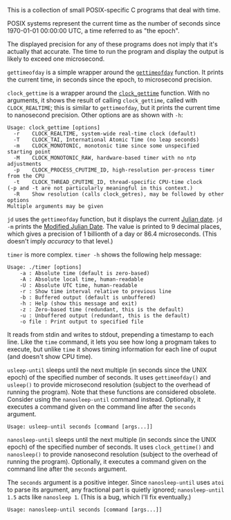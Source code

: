 This is a collection of small POSIX-specific C programs that deal with time.

POSIX systems represent the current time as the number of seconds
since 1970-01-01 00:00:00 UTC, a time referred to as "the epoch".

The displayed precision for any of these programs does not imply that
it's actually that accurate.  The time to run the program and display
the output is likely to exceed one microsecond.

`gettimeofday` is a simple wrapper around the
[`gettimeofday`](http://linuxmanpages.com/man2/gettimeofday.2.php)
function.  It prints the current time, in seconds since the epoch,
to microsecond precision.

`clock_gettime` is a wrapper around the
[`clock_gettime`](http://linuxmanpages.com/man3/clock_gettime.3.php)
function.  With no arguments, it shows the result of calling
`clock_gettime`, called with `CLOCK_REALTIME`; this is similar to
`gettimeofday`, but it prints the current time to nanosecond precision.
Other options are as shown with `-h`:

```
Usage: clock_gettime [options]
  -r    CLOCK_REALTIME, system-wide real-time clock (default)
  -T    CLOCK_TAI, International Atomic Time (no leap seconds)
  -m    CLOCK_MONOTONIC, monotonic time since some unspecified starting point
  -M    CLOCK_MONOTONIC_RAW, hardware-based timer with no ntp adjustments
  -p    CLOCK_PROCESS_CPUTIME_ID, high-resolution per-process timer from the CPU
  -t    CLOCK_THREAD_CPUTIME_ID, thread-specific CPU-time clock
(-p and -t are not particularly meaningful in this context.)
  -R    Show resolution (calls clock_getres), may be followed by other options
Multiple arguments may be given
```

`jd` uses the `gettimeofday` function, but it displays the current
[Julian date](http://en.wikipedia.org/wiki/Julian_day).
`jd -m` prints the [Modified Julian
Date](http://en.wikipedia.org/wiki/Julian_day#Alternatives).
The value is printed to 9 decimal places, which gives a precision
of 1 billionth of a day or 86.4 microseconds.  (This doesn't imply
*accuracy* to that level.)

`timer` is more complex.  `timer -h` shows the following help message:
```
Usage: ./timer [options]
    -a : Absolute time (default is zero-based)
    -A : Absolute local time, human-readable
    -U : Absolute UTC time, human-readable
    -r : Show time interval relative to previous line
    -b : Buffered output (default is unbuffered)
    -h : Help (show this message and exit)
    -z : Zero-based time (redundant, this is the default)
    -u : Unbuffered output (redundant, this is the default)
    -o file : Print output to specified file
```

It reads from stdin and writes to stdout, prepending a timestamp to
each line.  Like the `time` command, it lets you see how long a progmam
takes to execute, but unlike `time` it shows timing information for
each line of ouput (and doesn't show CPU time).

`usleep-until` sleeps until the next multiple (in seconds since
the UNIX epoch) of the specified number of seconds.  It uses
`gettimeofday()` and `usleep()` to provide microsecond resolution
(subject to the overhead of running the program).  Note that
these functions are considered obsolete.  Consider using the
`nanosleep-until` command instead.
Optionally, it executes a command
given on the command line after the `seconds` argument.

```
Usage: usleep-until seconds [command [args...]]
```

`nanosleep-until` sleeps until the next multiple (in seconds
since the UNIX epoch) of the specified number of seconds.  It uses
`clock_gettime()` and `nanosleep()` to provide nanosecond resolution
(subject to the overhead of running the program).  Optionally, it
executes a command given on the command line after the `seconds`
argument.

The `seconds` argument is a positive integer.  Since `nanosleep-until`
uses `atoi` to parse its argument, any fractional part is quietly
ignored; `nanosleep-until 1.5` acts like `nanosleep 1`.  (This is a
bug, which I'll fix eventually.)

```
Usage: nanosleep-until seconds [command [args...]]
```
